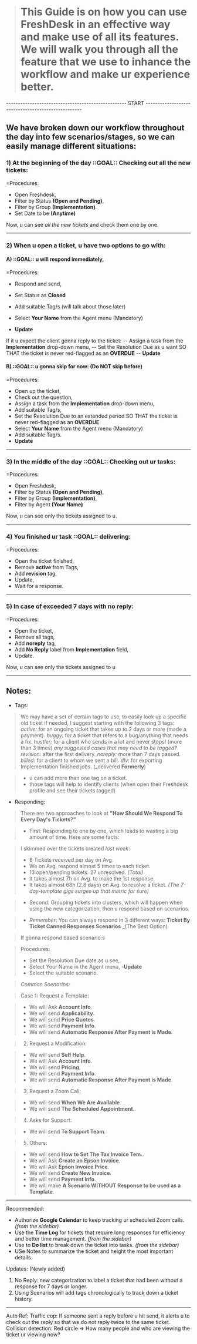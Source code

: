 ># This Guide is on how you can use FreshDesk in an effective way and make use of all its features. We will walk you through all the feature that we use to inhance the workflow and make ur experience better.

--------------------------------------------------- START ---------------------------------------------------

## We have broken down our workflow throughout the day into few scenarios/stages, so we can easily manage different situations:

### 1) At the beginning of the day ::GOAL:: Checking out all the new tickets:

=Procedures:
- Open Freshdesk,
- Filter by Status **(Open and Pending)**,
- Filter by Group **(Implementation)**.
- Set Date to be **(Anytime)**

Now, u can see _all the new tickets_ and check them one by one.

---

### 2) When u open a ticket, u have two options to go with: 

#### A) ::GOAL:: u will respond immediately,

=Procedures:
- Respond and send,
- Set Status as **Closed**
- Add suitable Tag/s (will talk about those later)
- Select **Your Name** from the Agent menu (Mandatory)

- **Update**

If it u expect the client gonna reply to the ticket:
-- Assign a task from the **Implementation** drop-down menu,
-- Set the Resolution Due as u want SO THAT the ticket is never red-flagged 
as an **OVERDUE**
-- **Update**

#### B) ::GOAL:: u gonna skip for now: (Do NOT skip before)

=Procedures:
- Open up the ticket,
- Check out the question,
- Assign a task from the **Implementation** drop-down menu,
- Add suitable Tag/s,
- Set the Resolution Due to an extended period SO THAT the ticket is never red-flagged as an **OVERDUE**
- Select **Your Name** from the Agent menu (Mandatory) 
- Add suitable Tag/s.
- **Update**

---

### 3) In the middle of the day ::GOAL:: Checking out ur tasks:

=Procedures:
- Open Freshdesk,
- Filter by Status **(Open and Pending)**,
- Filter by Group **(Implementation)**,
- Filter by Agent **(Your Name)**

Now, u can see only the tickets assigned to u.

---

### 4) You finished ur task ::GOAL:: delivering:

=Procedures:
- Open the ticket finished,
- Remove **active** from Tags,
- Add **revision** tag,
- Update,
- Wait for a response.

---

### 5) In case of exceeded 7 days with no reply:

=Procedures:
- Open the ticket,
- Remove all tags,
- Add **noreply** tag,
- Add **No Reply** label from **Implementation** field,
- Update.

Now, u can see only the tickets assigned to u

-----------------

## Notes:

* Tags: 

>We may have a set of certain tags to use, to easily look up a specific old ticket if needed, I suggest starting with the following 3 tags:
>_active:_ for an ongoing ticket that takes up to 2 days or more (made a payment).
>_buggy:_ for a ticket that refers to a bug/anything that needs a fix.
>_hustler:_ for a client who sends in a lot and never stops! (more than 3 times)
>_any suggested cases that may need to be tagged?_
>_revision:_ after the first delivery.
>_noreply:_ more than 7 days passed.
>_billed:_ for a client to whom we sent a bill.
>_dlv:_ for exporting Implementation finished jobs. (_delivered **Formerly**)

>- u can add more than one tag on a ticket.
>- those tags will help to identify clients (when open their Freshdesk profile and see their tickets tagged)

* Responding: 

>There are two approaches to look at **"How Should We Respond To Every Day's Tickets?"** 

>- First: Responding to one by one, which leads to wasting a big amount of time. Here are some facts:

>I skimmed over the tickets created _last week_:
>- 8 Tickets received per day on Avg.
>- We on Avg. respond almost 5 times to each ticket.
>- 13 open/pending tickets. 27 unresolved. _(Total)_
>- It takes almost 7h on Avg. to make the 1st response.
>- It takes almost 68h (2.8 days) on Avg. to resolve a ticket.  _(The 7-day-template gigs surges up that metric for sure)_

>- Second: Grouping tickets into clusters, which will happen when using the new categorization, then u respond based on scenarios.

>- *Remember*: You can always respond in 3 different ways: 
**Ticket By Ticket
Canned Responses
Scenarios** _(The Best Option)

>If gonna respond based scenario:s

> Procedures:
>- Set the Resolution Due date as u see,
>- Select Your Name in the Agent menu,
>-**Update**
>- Select the suitable scenario.


>_Common Scenarios:_

>Case 1: Request a Template:

>- We will Ask **Account Info**.
>- We will send **Applicability**.
>- We will send **Price Quotes**.
>- We will send **Payment Info**.
>- We will send **Automatic Response After Payment is Made**.

>2) Request a Modification:

>- We will send **Self Help**.
>- We will Ask **Account Info**.
>- We will send **Pricing**.
>- We will send **Payment Info**.
>- We will send **Automatic Response After Payment is Made**.


>3) Request a Zoom Call:

>- We will send **When We Are Available**.
>- We will send **The Scheduled Appointment**.

>4) Asks for Support:

>- We will send **To Support Team**.

>5) Others:

>- We will send **How to Set The Tax Invoice Tem.**.
>- We will Ask **Create an Epson Invoice**.
>- We will Ask **Epson Invoice Price**.
>- We will send **Create New Invoice**.
>- We will send **Payment Info**.
>- We will make **A Scenario WITHOUT Response to be used as a Template**.

----

Recommended: 

* Authorize **Google Calendar** to keep tracking ur scheduled Zoom calls. _(from the sidebar)_
* Use the **Time Log** for tickets that require long responses for efficiency and better time management. _(from the sidebar)_
* Use to **Do list** to break down the ticket into tasks. _(from the sidebar)_
* USe Notes to summarize the ticket and height the most important details.

Updates: (Newly added)
1) No Reply: new categorization to label a ticket that had been without a response for 7 days or longer.
2) Using Scenarios will add tags chronologically to track down a ticket history.
----

Auto Ref: 
Traffic cop: If someone sent a reply before u hit send, it alerts u to check out the reply so that we do not reply twice to the same ticket.
Collision detection: Red circle => How many people and who are viewing the ticket ur viewing now? 
